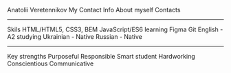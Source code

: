 Anatolii Veretennikov
My Contact Info
About myself
Contacts

---

Skils
HTML/HTML5, CSS3, BEM
JavaScript/ES6 learning
Figma
Git
English - A2 studying
Ukrainian - Native
Russian - Native

---

Key strengths
Purposeful
Responsible
Smart student
Hardworking
Conscientious
Communicative
